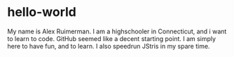 # hello-world
My name is Alex Ruimerman.
I am a highschooler in Connecticut, and i want to learn to code. GitHub seemed like a decent starting point.
I am simply here to have fun, and to learn.
I also speedrun JStris in my spare time.
